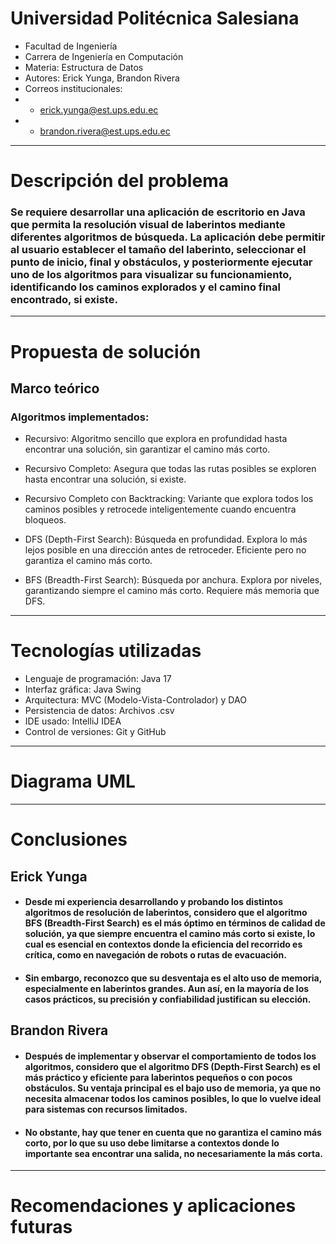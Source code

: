 # Universidad Politécnica Salesiana
* Facultad de Ingeniería
* Carrera de Ingeniería en Computación
* Materia: Estructura de Datos
* Autores: Erick Yunga, Brandon Rivera
* Correos institucionales:
* - erick.yunga@est.ups.edu.ec
* - brandon.rivera@est.ups.edu.ec

---
# Descripción del problema
### Se requiere desarrollar una aplicación de escritorio en Java que permita la resolución visual de laberintos mediante diferentes algoritmos de búsqueda. La aplicación debe permitir al usuario establecer el tamaño del laberinto, seleccionar el punto de inicio, final y obstáculos, y posteriormente ejecutar uno de los algoritmos para visualizar su funcionamiento, identificando los caminos explorados y el camino final encontrado, si existe.

---

#  Propuesta de solución
## Marco teórico 
### Algoritmos implementados:

* Recursivo: Algoritmo sencillo que explora en profundidad hasta encontrar una solución, sin garantizar el camino más corto.

* Recursivo Completo: Asegura que todas las rutas posibles se exploren hasta encontrar una solución, si existe.

* Recursivo Completo con Backtracking: Variante que explora todos los caminos posibles y retrocede inteligentemente cuando encuentra bloqueos.

* DFS (Depth-First Search): Búsqueda en profundidad. Explora lo más lejos posible en una dirección antes de retroceder. Eficiente pero no garantiza el camino más corto.

* BFS (Breadth-First Search): Búsqueda por anchura. Explora por niveles, garantizando siempre el camino más corto. Requiere más memoria que DFS.

---

# Tecnologías utilizadas
* Lenguaje de programación: Java 17
* Interfaz gráfica: Java Swing
* Arquitectura: MVC (Modelo-Vista-Controlador) y DAO
* Persistencia de datos: Archivos .csv
* IDE usado: IntelliJ IDEA
* Control de versiones: Git y GitHub

---

#  Diagrama UML 

---

# Conclusiones
## Erick Yunga
- #### Desde mi experiencia desarrollando y probando los distintos algoritmos de resolución de laberintos, considero que el algoritmo BFS (Breadth-First Search) es el más óptimo en términos de calidad de solución, ya que siempre encuentra el camino más corto si existe, lo cual es esencial en contextos donde la eficiencia del recorrido es crítica, como en navegación de robots o rutas de evacuación.

- #### Sin embargo, reconozco que su desventaja es el alto uso de memoria, especialmente en laberintos grandes. Aun así, en la mayoría de los casos prácticos, su precisión y confiabilidad justifican su elección.

## Brandon Rivera
- #### Después de implementar y observar el comportamiento de todos los algoritmos, considero que el algoritmo DFS (Depth-First Search) es el más práctico y eficiente para laberintos pequeños o con pocos obstáculos. Su ventaja principal es el bajo uso de memoria, ya que no necesita almacenar todos los caminos posibles, lo que lo vuelve ideal para sistemas con recursos limitados.

- #### No obstante, hay que tener en cuenta que no garantiza el camino más corto, por lo que su uso debe limitarse a contextos donde lo importante sea encontrar una salida, no necesariamente la más corta.

---

# Recomendaciones y aplicaciones futuras





